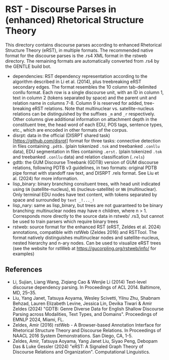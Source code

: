 # RST - Discourse Parses in (enhanced) Rhetorical Structure Theory

This directory contains discourse parses according to enhanced Rhetorical Structure Theory (eRST), in multiple formats. The recommended native format for the discourse parses is the .rs4 XML format in the rstweb directory. The remaining formats are automatically converted from .rs4 by the GENTLE build bot.

  * dependencies: RST dependency representation according to the algorithm described in Li et al. (2014), plus treebreaking eRST secondary edges. The format resembles the 10 column tab-delimited conllu format. Each row is a single discourse unit, with an ID in column 1, text in column 2 (tokens separated by space) and the parent unit and relation name in columns 7-8. Column 9 is reserved for added, tree-breaking eRST relations. Note that multinuclear vs. satellite-nucleus relations can be distinguished by the suffixes `_m` and `_r` respectively. Other columns give additional information on attachment depth in the constituent tree, the head word of each EDU, POS tags, sentence types, etc., which are encoded in other formats of the corpus.
  * disrpt: data in the official (DISRPT shared task)[https://github.com/disrpt] format for three tasks: connective detection in files containing `.pdtb.` (plain tokenized `.tok` and treebanked `.conllu` data), EDU segmentation in files containing `.erst.` (plain tokenized `.tok` and treebanked `.conllu` data) and relation classification (`.rels`)
  * gdtb: the GUM Discourse Treebank (GDTB) version of GUM discourse relations, following PDTB v3 guidelines, in two formats: original PDTB pipe format with standoff raw text, and DISRPT .rels format. See Liu et al. (2024) for more information.
  * lisp_binary: binary branching consituent trees, with head unit indicated using `SN` (satellite-nucleus), `NS` (nucleus-satellite) or `NN` (multinuclear). Only terminal EDU nodes have text content, with tokens separated by space and surrounded by `text _!..._!`
  * lisp_nary: same as lisp_binary, but trees are not guaranteed to be binary branching: multinuclear nodes may have n children, where n > 1. Corresponds more directly to the source data in rstweb/ .rs3, but cannot be used to train parsers which require binary trees
  * rstweb: source format for the enhanced RST (eRST, Zeldes et al. 2024) annotations, compatible with rstWeb (Zeldes 2016) and RSTTool. The format natively distinguishes multinuclear nodes and satellite-nucleus, nested hierarchy and n-ary nodes. Can be used to visualize eRST trees (see the website for rstWeb at https://gucorpling.org/rstweb/info/ for examples)

## References

  * Li, Sujian, Liang Wang, Ziqiang Cao & Wenjie Li (2014) Text-level discourse dependency parsing. In Proceedings of ACL 2014. Baltimore, MD, 25–35.
  * Liu, Yang Janet, Tatsuya Aoyama, Wesley Scivetti, Yilnu Zhu, Shabnam Behzad, Lauren Elizabeth Levine, Jessica Lin, Devika Tiwari & Amir Zeldes (2024) "GDTB: Genre Diverse Data for English Shallow Discourse Parsing across Modalities, Text Types, and Domains". Proceedings of EMNLP 2024, Miami, FL.
  * Zeldes, Amir (2016) rstWeb - A Browser-based Annotation Interface for Rhetorical Structure Theory and Discourse Relations. In Proceedings of NAACL 2016 System Demonstrations. San Diego, CA, 1-5.
  * Zeldes, Amir, Tatsuya Aoyama, Yang Janet Liu, Siyao Peng, Debopam Das & Luke Gessler (2024) "eRST: A Signaled Graph Theory of Discourse Relations and Organization". Computational Linguistics.